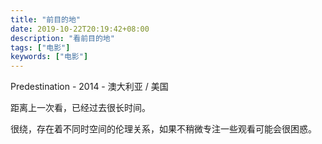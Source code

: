 ```yaml
---
title: "前目的地"
date: 2019-10-22T20:19:42+08:00
description: "看前目的地"
tags: ["电影"]
keywords: ["电影"]
---
```


Predestination - 2014 - 澳大利亚 / 美国

距离上一次看，已经过去很长时间。

很绕，存在着不同时空间的伦理关系，如果不稍微专注一些观看可能会很困惑。
